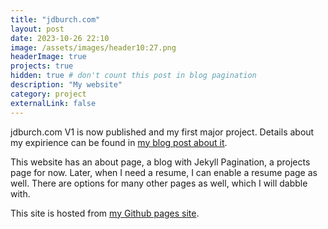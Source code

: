 ```yaml
---
title: "jdburch.com"
layout: post
date: 2023-10-26 22:10
image: /assets/images/header10:27.png
headerImage: true
projects: true
hidden: true # don't count this post in blog pagination
description: "My website"
category: project
externalLink: false
---
```


jdburch.com V1 is now published and my first major project. Details about my expirience can be found in [my blog post about it](https://jdburch.com/my-website-is-published/).

This website has an about page, a blog with Jekyll Pagination, a projects page for now. Later, when I need a resume, I can enable a resume page as well. There are options for many other pages as well, which I will dabble with. 

This site is hosted from [my Github pages site](https://github.com/JDBurchHuzzah/jdburchhuzzah.github.io).
